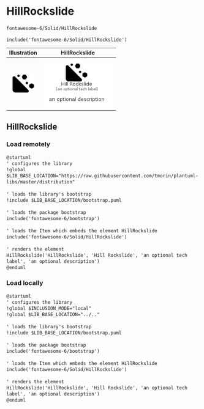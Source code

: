 # HillRockslide


```text
fontawesome-6/Solid/HillRockslide
```

```text
include('fontawesome-6/Solid/HillRockslide')
```



| Illustration | HillRockslide |
| :---: | :---: |
| ![illustration for Illustration](../../fontawesome-6/Solid/HillRockslide.png) | ![illustration for HillRockslide](../../fontawesome-6/Solid/HillRockslide.Local.png) |




## HillRockslide

### Load remotely
```plantuml
@startuml
' configures the library
!global $LIB_BASE_LOCATION="https://raw.githubusercontent.com/tmorin/plantuml-libs/master/distribution"

' loads the library's bootstrap
!include $LIB_BASE_LOCATION/bootstrap.puml

' loads the package bootstrap
include('fontawesome-6/bootstrap')

' loads the Item which embeds the element HillRockslide
include('fontawesome-6/Solid/HillRockslide')

' renders the element
HillRockslide('HillRockslide', 'Hill Rockslide', 'an optional tech label', 'an optional description')
@enduml
```

### Load locally
```plantuml
@startuml
' configures the library
!global $INCLUSION_MODE="local"
!global $LIB_BASE_LOCATION="../.."

' loads the library's bootstrap
!include $LIB_BASE_LOCATION/bootstrap.puml

' loads the package bootstrap
include('fontawesome-6/bootstrap')

' loads the Item which embeds the element HillRockslide
include('fontawesome-6/Solid/HillRockslide')

' renders the element
HillRockslide('HillRockslide', 'Hill Rockslide', 'an optional tech label', 'an optional description')
@enduml
```

